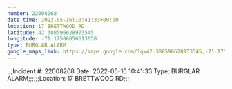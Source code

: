 ```yaml
---
number: 22008268
date_time: 2022-05-16T10:41:33+00:00
location: 17 BRETTWOOD RD
latitude: 42.388596628973545
longitude: -71.17506056613058
type: BURGLAR ALARM
google_maps_link: https://maps.google.com/?q=42.388596628973545,-71.17506056613058
---
```


;;;Incident #: 22008268  Date: 2022-05-16 10:41:33   Type: BURGLAR ALARM;;;;;;Location: 17 BRETTWOOD RD;;;
